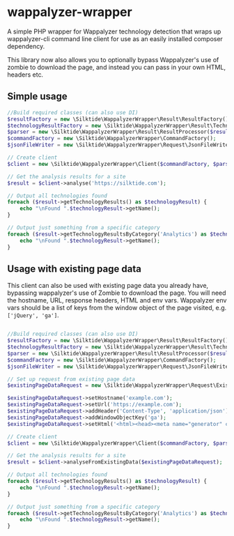 # wappalyzer-wrapper
A simple PHP wrapper for Wappalyzer technology detection that wraps up wappalyzer-cli command line client for use as an easily installed composer dependency.
 
This library now also allows you to optionally bypass Wappalyzer's use of zombie to download the page, and instead you can pass in your own HTML, headers etc.

## Simple usage

```php
//Build required classes (can also use DI)
$resultFactory = new \Silktide\WappalyzerWrapper\Result\ResultFactory();
$technologyResultFactory = new \Silktide\WappalyzerWrapper\Result\TechnologyResultFactory();
$parser = new \Silktide\WappalyzerWrapper\Result\ResultProcessor($resultFactory, $technologyResultFactory);
$commandFactory = new \Silktide\WappalyzerWrapper\CommandFactory();
$jsonFileWriter = new \Silktide\WappalyzerWrapper\Request\JsonFileWriter();

// Create client
$client = new \Silktide\WappalyzerWrapper\Client($commandFactory, $parser, $jsonFileWriter);

// Get the analysis results for a site
$result = $client->analyse('https://silktide.com');

// Output all technologies found
foreach ($result->getTechnologyResults() as $technologyResult) {
    echo "\nFound ".$technologyResult->getName();
}

// Output just something from a specific category
foreach ($result->getTechnologyResultsByCategory('Analytics') as $technologyResult) {
    echo "\nFound ".$technologyResult->getName();
}
```
    
## Usage with existing page data
This client can also be used with existing page data you already have, bypassing wappalyzer's use of Zombie to download the page.  You will need the hostname, URL, response headers, HTML and env vars.  Wappalyzer env vars should be a list of keys from the window object of the page visited, e.g. `['jQuery', 'ga']`.

```php

//Build required classes (can also use DI)
$resultFactory = new \Silktide\WappalyzerWrapper\Result\ResultFactory();
$technologyResultFactory = new \Silktide\WappalyzerWrapper\Result\TechnologyResultFactory();
$parser = new \Silktide\WappalyzerWrapper\Result\ResultProcessor($resultFactory, $technologyResultFactory);
$commandFactory = new \Silktide\WappalyzerWrapper\CommandFactory();
$jsonFileWriter = new \Silktide\WappalyzerWrapper\Request\JsonFileWriter();

// Set up request from existing page data
$existingPageDataRequest = new \Silktide\WappalyzerWrapper\Request\ExistingPageDataRequest();

$existingPageDataRequest->setHostname('example.com');
$existingPageDataRequest->setUrl('https://example.com');
$existingPageDataRequest->addHeader('Content-Type', 'application/json');
$existingPageDataRequest->addWindowObjectKey('ga');
$existingPageDataRequest->setHtml('<html><head><meta name="generator" content="Amiro"></head><body></body></html>');

// Create client
$client = new \Silktide\WappalyzerWrapper\Client($commandFactory, $parser, $jsonFileWriter);

// Get the analysis results for a site
$result = $client->analyseFromExistingData($existingPageDataRequest);

// Output all technologies found
foreach ($result->getTechnologyResults() as $technologyResult) {
    echo "\nFound ".$technologyResult->getName();
}

// Output just something from a specific category
foreach ($result->getTechnologyResultsByCategory('Analytics') as $technologyResult) {
    echo "\nFound ".$technologyResult->getName();
}


```